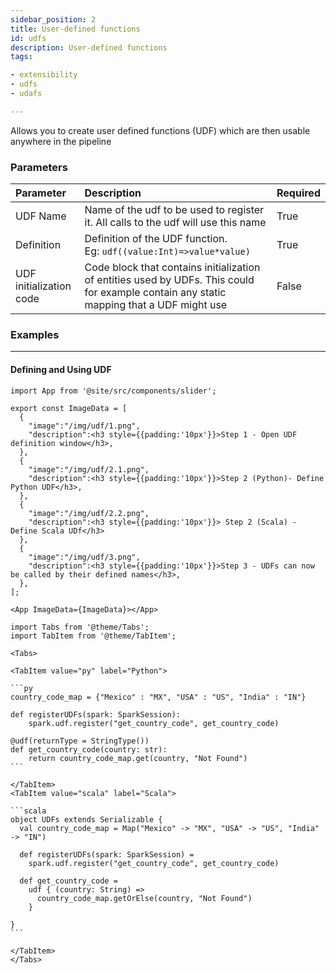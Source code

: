 ```yaml
---
sidebar_position: 2
title: User-defined functions
id: udfs
description: User-defined functions
tags:

- extensibility
- udfs
- udafs

---
```


Allows you to create user defined functions (UDF) which are then usable anywhere in the pipeline

### Parameters

| Parameter               | Description                                                                                                                              | Required |
|:------------------------|:-----------------------------------------------------------------------------------------------------------------------------------------|:---------|
| UDF Name                | Name of the udf to be used to register it. All calls to the udf will use this name                                                       | True     |
| Definition              | Definition of the UDF function. <br/> Eg: `udf((value:Int)=>value*value)`                                                                | True     |
| UDF initialization code | Code block that contains initialization of entities used by UDFs. This could for example contain any static mapping that a UDF might use | False    |

### Examples

---

#### Defining and Using UDF
```mdx-code-block
import App from '@site/src/components/slider';

export const ImageData = [
  {
    "image":"/img/udf/1.png",
    "description":<h3 style={{padding:'10px'}}>Step 1 - Open UDF definition window</h3>,
  },
  {
    "image":"/img/udf/2.1.png",
    "description":<h3 style={{padding:'10px'}}>Step 2 (Python)- Define Python UDF</h3>,
  },
  {
    "image":"/img/udf/2.2.png",
    "description":<h3 style={{padding:'10px'}}> Step 2 (Scala) - Define Scala UDf</h3>
  },
  {
    "image":"/img/udf/3.png",
    "description":<h3 style={{padding:'10px'}}>Step 3 - UDFs can now be called by their defined names</h3>,
  },
];

<App ImageData={ImageData}></App>
```

````mdx-code-block
import Tabs from '@theme/Tabs';
import TabItem from '@theme/TabItem';

<Tabs>

<TabItem value="py" label="Python">

```py
country_code_map = {"Mexico" : "MX", "USA" : "US", "India" : "IN"}

def registerUDFs(spark: SparkSession):
    spark.udf.register("get_country_code", get_country_code)

@udf(returnType = StringType())
def get_country_code(country: str):
    return country_code_map.get(country, "Not Found")
```

</TabItem>
<TabItem value="scala" label="Scala">

```scala
object UDFs extends Serializable {
  val country_code_map = Map("Mexico" -> "MX", "USA" -> "US", "India" -> "IN")

  def registerUDFs(spark: SparkSession) =
    spark.udf.register("get_country_code", get_country_code)

  def get_country_code =
    udf { (country: String) =>
      country_code_map.getOrElse(country, "Not Found")
    }

}
```

</TabItem>
</Tabs>


````

